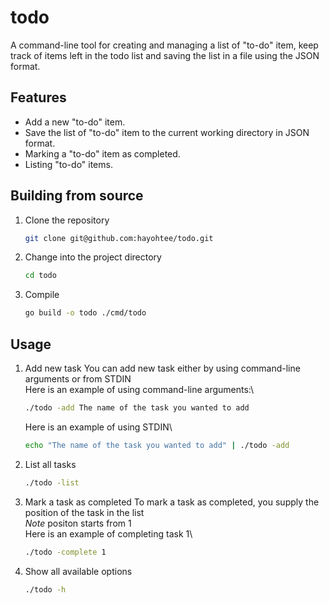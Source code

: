 # todo
A command-line tool for creating and managing a list of "to-do" item, 
keep track of items left in the todo list and saving the list in a file
using the JSON format.

## Features
- Add a new "to-do" item.
- Save the list of "to-do" item to the current working directory in JSON format.
- Marking a "to-do" item as completed.
- Listing "to-do" items.

## Building from source
1. Clone the repository
   ```bash
   git clone git@github.com:hayohtee/todo.git
   ```
2. Change into the project directory
   ```bash
   cd todo
   ```
3. Compile
   ```bash
   go build -o todo ./cmd/todo
   ```

## Usage
1. Add new task
   You can add new task either by using command-line arguments or from STDIN\
   Here is an example of using command-line arguments:\
   ```bash
   ./todo -add The name of the task you wanted to add
   ```
   Here is an example of using STDIN\
   ```bash
   echo "The name of the task you wanted to add" | ./todo -add
   ```
2. List all tasks
   ```bash
   ./todo -list
   ```
3. Mark a task as completed
   To mark a task as completed, you supply the position of the task in the list\
   *Note* positon starts from 1\
   Here is an example of completing task 1\
   ```bash
   ./todo -complete 1
   ```
4. Show all available options
   ```bash
   ./todo -h
   ```
